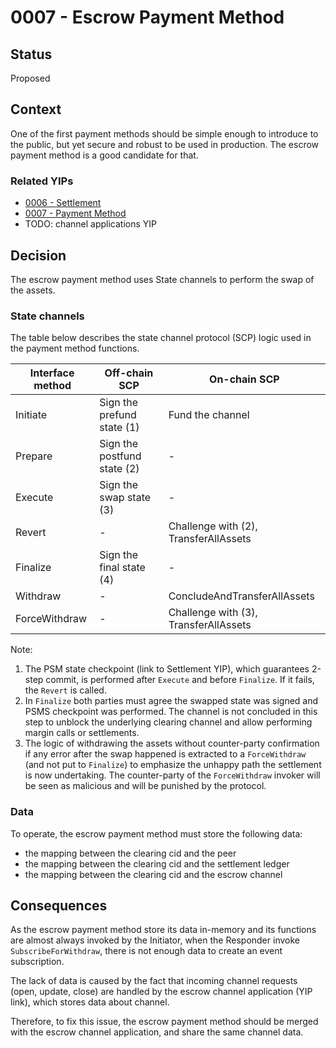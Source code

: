 # 0007 - Escrow Payment Method

## Status

Proposed

## Context

One of the first payment methods should be simple enough to introduce to the public, but yet secure and robust to be used in production. The escrow payment method is a good candidate for that.

### Related YIPs

- [0006 - Settlement](./YIP-0006-settlement.md)
- [0007 - Payment Method](./YIP-0007-payment-method.md)
- TODO: channel applications YIP

## Decision

The escrow payment method uses State channels to perform the swap of the assets.

### State channels

The table below describes the state channel protocol (SCP) logic used in the payment method functions.

| Interface method | Off-chain SCP               | On-chain SCP                          |
| ---------------- | --------------------------- | ------------------------------------- |
| Initiate         | Sign the prefund state (1)  | Fund the channel                      |
| Prepare          | Sign the postfund state (2) | -                                     |
| Execute          | Sign the swap state (3)     | -                                     |
| Revert           | -                           | Challenge with (2), TransferAllAssets |
| Finalize         | Sign the final state (4)    | -                                     |
| Withdraw         | -                           | ConcludeAndTransferAllAssets          |
| ForceWithdraw    | -                           | Challenge with (3), TransferAllAssets |

Note:

1. The PSM state checkpoint (link to Settlement YIP), which guarantees 2-step commit, is performed after `Execute` and before `Finalize`. If it fails, the `Revert` is called.
2. In `Finalize` both parties must agree the swapped state was signed and PSMS checkpoint was performed. The channel is not concluded in this step to unblock the underlying clearing channel and allow performing margin calls or settlements.
3. The logic of withdrawing the assets without counter-party confirmation if any error after the swap happened is extracted to a `ForceWithdraw` (and not put to `Finalize`) to emphasize the unhappy path the settlement is now undertaking.
   The counter-party of the `ForceWithdraw` invoker will be seen as malicious and will be punished by the protocol.

### Data

To operate, the escrow payment method must store the following data:

- the mapping between the clearing cid and the peer
- the mapping between the clearing cid and the settlement ledger
- the mapping between the clearing cid and the escrow channel

## Consequences

As the escrow payment method store its data in-memory and its functions are almost always invoked by the Initiator, when the Responder invoke `SubscribeForWithdraw`, there is not enough data to create an event subscription.

The lack of data is caused by the fact that incoming channel requests (open, update, close) are handled by the escrow channel application (YIP link), which stores data about channel.

Therefore, to fix this issue, the escrow payment method should be merged with the escrow channel application, and share the same channel data.
